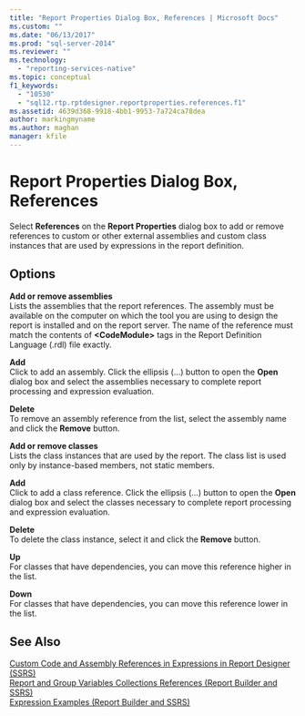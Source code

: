 ```yaml
---
title: "Report Properties Dialog Box, References | Microsoft Docs"
ms.custom: ""
ms.date: "06/13/2017"
ms.prod: "sql-server-2014"
ms.reviewer: ""
ms.technology: 
  - "reporting-services-native"
ms.topic: conceptual
f1_keywords: 
  - "10530"
  - "sql12.rtp.rptdesigner.reportproperties.references.f1"
ms.assetid: 4639d368-9918-4bb1-9953-7a724ca78dea
author: markingmyname
ms.author: maghan
manager: kfile
---
```

# Report Properties Dialog Box, References
  Select **References** on the **Report Properties** dialog box to add or remove references to custom or other external assemblies and custom class instances that are used by expressions in the report definition.  
  
## Options  
 **Add or remove assemblies**  
 Lists the assemblies that the report references. The assembly must be available on the computer on which the tool you are using to design the report is installed and on the report server. The name of the reference must match the contents of **\<CodeModule>** tags in the Report Definition Language (.rdl) file exactly.  
  
 **Add**  
 Click to add an assembly. Click the ellipsis (...) button to open the **Open** dialog box and select the assemblies necessary to complete report processing and expression evaluation.  
  
 **Delete**  
 To remove an assembly reference from the list, select the assembly name and click the **Remove** button.  
  
 **Add or remove classes**  
 Lists the class instances that are used by the report. The class list is used only by instance-based members, not static members.  
  
 **Add**  
 Click to add a class reference. Click the ellipsis (...) button to open the **Open** dialog box and select the classes necessary to complete report processing and expression evaluation.  
  
 **Delete**  
 To delete the class instance, select it and click the **Remove** button.  
  
 **Up**  
 For classes that have dependencies, you can move this reference higher in the list.  
  
 **Down**  
 For classes that have dependencies, you can move this reference lower in the list.  
  
## See Also  
 [Custom Code and Assembly References in Expressions in Report Designer &#40;SSRS&#41;](report-design/custom-code-and-assembly-references-in-expressions-in-report-designer-ssrs.md)   
 [Report and Group Variables Collections References &#40;Report Builder and SSRS&#41;](report-design/built-in-collections-report-and-group-variables-references-report-builder.md)   
 [Expression Examples &#40;Report Builder and SSRS&#41;](report-design/expression-examples-report-builder-and-ssrs.md)  
  
  
